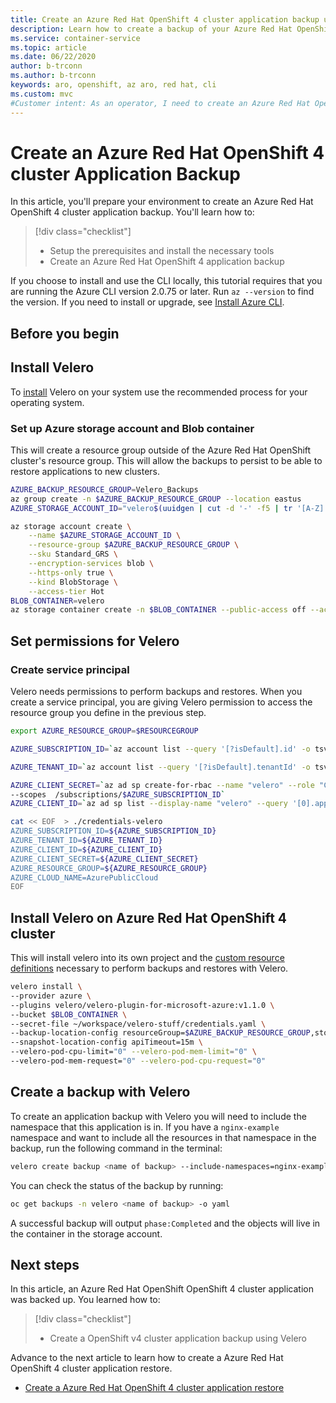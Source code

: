 ```yaml
---
title: Create an Azure Red Hat OpenShift 4 cluster application backup using Velero
description: Learn how to create a backup of your Azure Red Hat OpenShift cluster applications using Velero
ms.service: container-service
ms.topic: article
ms.date: 06/22/2020
author: b-trconn
ms.author: b-trconn
keywords: aro, openshift, az aro, red hat, cli
ms.custom: mvc
#Customer intent: As an operator, I need to create an Azure Red Hat OpenShift cluster application backup
---
```


# Create an Azure Red Hat OpenShift 4 cluster Application Backup

In this article, you'll prepare your environment to create an Azure Red Hat OpenShift 4 cluster application backup. You'll learn how to:

> [!div class="checklist"]
> * Setup the prerequisites and install the necessary tools
> * Create an Azure Red Hat OpenShift 4 application backup

If you choose to install and use the CLI locally, this tutorial requires that you are running the Azure CLI version 2.0.75 or later. Run `az --version` to find the version. If you need to install or upgrade, see [Install Azure CLI](https://docs.microsoft.com/cli/azure/install-azure-cli?view=azure-cli-latest).

## Before you begin

## Install Velero

To [install](https://velero.io/docs/master/basic-install/) Velero on your system use the recommended process for your operating system.

### Set up Azure storage account and Blob container

This will create a resource group outside of the Azure Red Hat OpenShift cluster's resource group.  This will allow the backups to persist to be able to restore applications to new clusters.

```bash
AZURE_BACKUP_RESOURCE_GROUP=Velero_Backups
az group create -n $AZURE_BACKUP_RESOURCE_GROUP --location eastus
AZURE_STORAGE_ACCOUNT_ID="velero$(uuidgen | cut -d '-' -f5 | tr '[A-Z]' '[a-z]')"

az storage account create \
    --name $AZURE_STORAGE_ACCOUNT_ID \
    --resource-group $AZURE_BACKUP_RESOURCE_GROUP \
    --sku Standard_GRS \
    --encryption-services blob \
    --https-only true \
    --kind BlobStorage \
    --access-tier Hot
BLOB_CONTAINER=velero
az storage container create -n $BLOB_CONTAINER --public-access off --account-name $AZURE_STORAGE_ACCOUNT_ID
```

## Set permissions for Velero

### Create service principal

Velero needs permissions to perform backups and restores. When you create a service principal, you are giving Velero permission to access the resource group you define in the previous step.

```bash
export AZURE_RESOURCE_GROUP=$RESOURCEGROUP
```


```bash
AZURE_SUBSCRIPTION_ID=`az account list --query '[?isDefault].id' -o tsv`

AZURE_TENANT_ID=`az account list --query '[?isDefault].tenantId' -o tsv`
```

```bash
AZURE_CLIENT_SECRET=`az ad sp create-for-rbac --name "velero" --role "Contributor" --query 'password' -o tsv \
--scopes  /subscriptions/$AZURE_SUBSCRIPTION_ID`
AZURE_CLIENT_ID=`az ad sp list --display-name "velero" --query '[0].appId' -o tsv`

```

```bash
cat << EOF  > ./credentials-velero
AZURE_SUBSCRIPTION_ID=${AZURE_SUBSCRIPTION_ID}
AZURE_TENANT_ID=${AZURE_TENANT_ID}
AZURE_CLIENT_ID=${AZURE_CLIENT_ID}
AZURE_CLIENT_SECRET=${AZURE_CLIENT_SECRET}
AZURE_RESOURCE_GROUP=${AZURE_RESOURCE_GROUP}
AZURE_CLOUD_NAME=AzurePublicCloud
EOF
```

## Install Velero on Azure Red Hat OpenShift 4 cluster

This will install velero into its own project and the [custom resource definitions](https://kubernetes.io/docs/tasks/extend-kubernetes/custom-resources/custom-resource-definitions/) necessary to perform backups and restores with Velero.

```bash
velero install \
--provider azure \
--plugins velero/velero-plugin-for-microsoft-azure:v1.1.0 \
--bucket $BLOB_CONTAINER \
--secret-file ~/workspace/velero-stuff/credentials.yaml \
--backup-location-config resourceGroup=$AZURE_BACKUP_RESOURCE_GROUP,storageAccount=$AZURE_STORAGE_ACCOUNT_ID \
--snapshot-location-config apiTimeout=15m \
--velero-pod-cpu-limit="0" --velero-pod-mem-limit="0" \
--velero-pod-mem-request="0" --velero-pod-cpu-request="0"
```

## Create a backup with Velero

To create an application backup with Velero you will need to include the namespace that this application is in.  If you have a `nginx-example` namespace and want to include all the resources in that namespace in the backup, run the following command in the terminal:

```bash
velero create backup <name of backup> --include-namespaces=nginx-example
```
You can check the status of the backup by running:

```bash
oc get backups -n velero <name of backup> -o yaml
```

A successful backup will output `phase:Completed` and the objects will live in the container in the storage account.

## Next steps

In this article, an Azure Red Hat OpenShift OpenShift 4 cluster application was backed up. You learned how to:

> [!div class="checklist"]
> * Create a OpenShift v4 cluster application backup using Velero


Advance to the next article to learn how to create a Azure Red Hat OpenShift 4 cluster application restore.

* [Create a Azure Red Hat OpenShift 4 cluster application restore](howto-create-a-restore.md)

